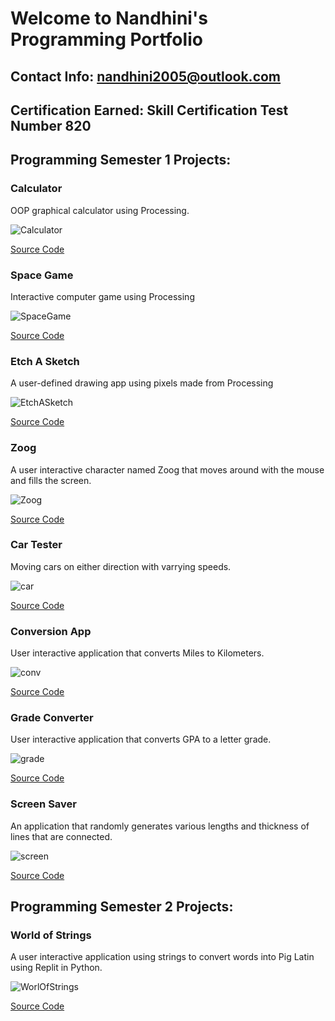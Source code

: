 # Welcome to Nandhini's Programming Portfolio

## Contact Info: nandhini2005@outlook.com

## Certification Earned: Skill Certification Test Number 820

## Programming Semester 1 Projects:

### Calculator

OOP graphical calculator using Processing.

![Calculator](https://github.com/Nandhini-Ramanathan/ProgrammingPortfolio/blob/gh-pages/Images/calc.png?raw=true) 

[Source Code](https://github.com/Nandhini-Ramanathan/ProgrammingPortfolio/tree/gh-pages/src/calc)

### Space Game

Interactive computer game using Processing

![SpaceGame](https://github.com/Nandhini-Ramanathan/ProgrammingPortfolio/blob/gh-pages/Images/space.png?raw=true) 

[Source Code](https://github.com/Nandhini-Ramanathan/ProgrammingPortfolio/tree/gh-pages/src/spacegame)

### Etch A Sketch

A user-defined drawing app using pixels made from Processing

![EtchASketch](https://github.com/Nandhini-Ramanathan/ProgrammingPortfolio/blob/gh-pages/Images/etch.png?raw=true) 

[Source Code](https://github.com/Nandhini-Ramanathan/ProgrammingPortfolio/tree/gh-pages/src/EtchASketch)

### Zoog

A user interactive character named Zoog that moves around with the mouse and fills the screen.

![Zoog](https://github.com/Nandhini-Ramanathan/ProgrammingPortfolio/blob/gh-pages/Images/zoog.png?raw=true) 

[Source Code](https://github.com/Nandhini-Ramanathan/ProgrammingPortfolio/tree/gh-pages/src/Zoog)

### Car Tester

Moving cars on either direction with varrying speeds.

![car](https://github.com/Nandhini-Ramanathan/ProgrammingPortfolio/blob/gh-pages/Images/car.png?raw=true)

[Source Code](https://github.com/Nandhini-Ramanathan/ProgrammingPortfolio/tree/gh-pages/src/CarTester)

### Conversion App

User interactive application that converts Miles to Kilometers.

![conv](https://github.com/Nandhini-Ramanathan/ProgrammingPortfolio/blob/gh-pages/Images/conv.png?raw=true)

[Source Code](https://github.com/Nandhini-Ramanathan/ProgrammingPortfolio/tree/gh-pages/src/CoversionApp)

### Grade Converter

User interactive application that converts GPA to a letter grade.

![grade](https://github.com/Nandhini-Ramanathan/ProgrammingPortfolio/blob/gh-pages/Images/grade.png?raw=true)

[Source Code](https://github.com/Nandhini-Ramanathan/ProgrammingPortfolio/tree/gh-pages/src/Grades)

### Screen Saver 

An application that randomly generates various lengths and thickness of lines that are connected.

![screen](https://github.com/Nandhini-Ramanathan/ProgrammingPortfolio/blob/gh-pages/Images/screen.png?raw=true)

[Source Code](https://github.com/Nandhini-Ramanathan/ProgrammingPortfolio/tree/gh-pages/src/Screensaver)


## Programming Semester 2 Projects:

### World of Strings

A user interactive application using strings to convert words into Pig Latin using Replit in Python.

![WorlOfStrings](https://github.com/Nandhini-Ramanathan/ProgrammingPortfolio/blob/gh-pages/Images/WorlOfStrings.png?raw=true) 

[Source Code](https://github.com/Nandhini-Ramanathan/ProgrammingPortfolio/tree/gh-pages/src/WorldOfStrings)


